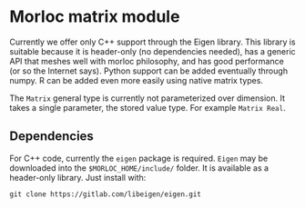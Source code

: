 # Morloc matrix module

Currently we offer only C++ support through the Eigen library. This library is
suitable because it is header-only (no dependencies needed), has a generic API
that meshes well with morloc philosophy, and has good performance (or so the
Internet says). Python support can be added eventually through numpy. R can be
added even more easily using native matrix types.

The `Matrix` general type is currently not parameterized over dimension. It
takes a single parameter, the stored value type. For example `Matrix Real`.

## Dependencies

For C++ code, currently the `eigen` package is required. `Eigen` may be
downloaded into the `$MORLOC_HOME/include/` folder. It is available as a
header-only library. Just install with:

```
git clone https://gitlab.com/libeigen/eigen.git
```
